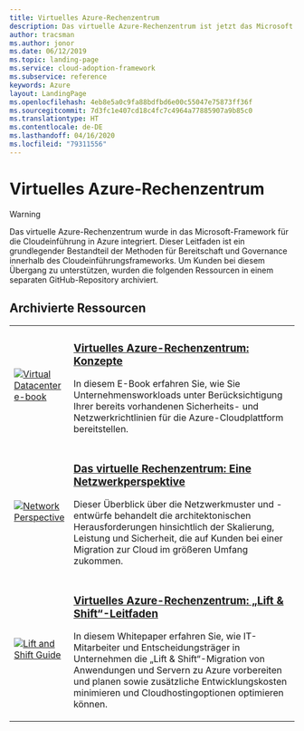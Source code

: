 ```yaml
---
title: Virtuelles Azure-Rechenzentrum
description: Das virtuelle Azure-Rechenzentrum ist jetzt das Microsoft Cloud Adoption Framework für Azure. Informieren Sie sich über die Ressourcen zur Unterstützung dieser Umstellung.
author: tracsman
ms.author: jonor
ms.date: 06/12/2019
ms.topic: landing-page
ms.service: cloud-adoption-framework
ms.subservice: reference
keywords: Azure
layout: LandingPage
ms.openlocfilehash: 4eb8e5a0c9fa88bdfbd6e00c55047e75873ff36f
ms.sourcegitcommit: 7d3fc1e407cd18c4fc7c4964a77885907a9b85c0
ms.translationtype: HT
ms.contentlocale: de-DE
ms.lasthandoff: 04/16/2020
ms.locfileid: "79311556"
---
```

<!-- cSpell:ignore tracsman jonor -->

# <a name="azure-virtual-datacenter"></a>Virtuelles Azure-Rechenzentrum

> [!WARNING]
> Das virtuelle Azure-Rechenzentrum wurde in das Microsoft-Framework für die Cloudeinführung in Azure integriert. Dieser Leitfaden ist ein grundlegender Bestandteil der Methoden für Bereitschaft und Governance innerhalb des Cloudeinführungsframeworks. Um Kunden bei diesem Übergang zu unterstützen, wurden die folgenden Ressourcen in einem separaten GitHub-Repository archiviert.

## <a name="archived-resources"></a>Archivierte Ressourcen

<!-- markdownlint-disable MD033 -->

<table>
<tr>
    <td style="width: 64px; vertical-align: middle;"><a href="https://raw.githubusercontent.com/microsoft/CloudAdoptionFramework/master/archive/vdc/Azure_Virtual_Datacenter.pdf"><img src="../_images/vdc/virtual-datacenter.svg" alt="Virtual Datacenter e-book" /></a></td>
    <td>
        <h3><a href="https://raw.githubusercontent.com/microsoft/CloudAdoptionFramework/master/archive/vdc/Azure_Virtual_Datacenter.pdf">Virtuelles Azure-Rechenzentrum: Konzepte</a></h3>
        <p>In diesem E-Book erfahren Sie, wie Sie Unternehmensworkloads unter Berücksichtigung Ihrer bereits vorhandenen Sicherheits- und Netzwerkrichtlinien für die Azure-Cloudplattform bereitstellen.</p>
    </td>
</tr>
<tr>
    <td style="width: 64px; vertical-align: middle;"><a href="./networking-vdc.md"><img src="../_images/vdc/vdc-network.png" alt="Network Perspective" /></a></td>
    <td>
        <h3><a href="./networking-vdc.md">Das virtuelle Rechenzentrum: Eine Netzwerkperspektive</a></h3>
        <p>Dieser Überblick über die Netzwerkmuster und -entwürfe behandelt die architektonischen Herausforderungen hinsichtlich der Skalierung, Leistung und Sicherheit, die auf Kunden bei einer Migration zur Cloud im größeren Umfang zukommen.</p>
    </td>
</tr>
<tr>
    <td style="width: 64px; vertical-align: middle;"><a href="https://raw.githubusercontent.com/microsoft/CloudAdoptionFramework/master/archive/vdc/Azure_Virtual_Datacenter_Lift_and_Shift_Guide.pdf"><img src="../_images/vdc/vdc-lift-and-shift.png" alt="Lift and Shift Guide" /></a></td>
    <td>
        <h3><a href="https://raw.githubusercontent.com/microsoft/CloudAdoptionFramework/master/archive/vdc/Azure_Virtual_Datacenter_Lift_and_Shift_Guide.pdf">Virtuelles Azure-Rechenzentrum: „Lift & Shift“-Leitfaden</a></h3>
        <p>In diesem Whitepaper erfahren Sie, wie IT-Mitarbeiter und Entscheidungsträger in Unternehmen die „Lift & Shift“-Migration von Anwendungen und Servern zu Azure vorbereiten und planen sowie zusätzliche Entwicklungskosten minimieren und Cloudhostingoptionen optimieren können.</p>
    </td>
</tr>
</table>

<!-- markdownlint-enable MD033 -->
